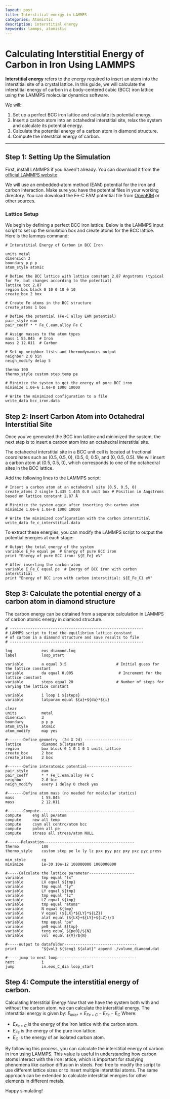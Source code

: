 ```yaml
---
layout: post
title: Interstitial energy in LAMMPS
categories: Atomistic
description: interstitial energy
keywords: lammps, atomistic
---
```


# Calculating Interstitial Energy of Carbon in Iron Using LAMMPS

**Interstitial energy** refers to the energy required to insert an atom into the interstitial site of a crystal lattice. In this guide, we will calculate the interstitial energy of carbon in a body-centered cubic (BCC) iron lattice using the LAMMPS molecular dynamics software.

We will:
1. Set up a perfect BCC iron lattice and calculate its potential energy.
2. Insert a carbon atom into an octahedral interstitial site, relax the system and calculate its potential energy.
3. Calculate the potential energy of a carbon atom in diamond structure.
4. Compute the interstitial energy of carbon.

---

## Step 1: Setting Up the Simulation

First, install LAMMPS if you haven't already. You can download it from the [official LAMMPS website](https://www.lammps.org).

We will use an embedded-atom method (EAM) potential for the iron and carbon interaction. Make sure you have the potential files in your working directory. You can download the Fe-C EAM potential file from [OpenKIM](https://openkim.org) or other sources.

### Lattice Setup

We begin by defining a perfect BCC iron lattice. Below is the LAMMPS input script to set up the simulation box and create atoms for the BCC lattice. Here is the lammps command:

```
# Interstitial Energy of Carbon in BCC Iron

units metal
dimension 3
boundary p p p
atom_style atomic

# Define the BCC lattice with lattice constant 2.87 Angstroms (typical for Fe, but changes according to the potential)
lattice bcc 2.87
region box block 0 10 0 10 0 10
create_box 2 box

# Create Fe atoms in the BCC structure
create_atoms 1 box

# Define the potential (Fe-C alloy EAM potential)
pair_style eam
pair_coeff * * Fe_C.eam.alloy Fe C

# Assign masses to the atom types
mass 1 55.845  # Iron
mass 2 12.011  # Carbon

# Set up neighbor lists and thermodynamics output
neighbor 2.0 bin
neigh_modify delay 5

thermo 100
thermo_style custom step temp pe

# Minimize the system to get the energy of pure BCC iron
minimize 1.0e-6 1.0e-8 1000 10000

# Write the minimized configuration to a file
write_data bcc_iron.data

```

## Step 2: Insert Carbon Atom into Octahedral Interstitial Site

Once you’ve generated the BCC iron lattice and minimized the system, the next step is to insert a carbon atom into an octahedral interstitial site.

The octahedral interstitial site in a BCC unit cell is located at fractional coordinates such as (0.5, 0.5, 0), (0.5, 0, 0.5), and (0, 0.5, 0.5). We will insert a carbon atom at (0.5, 0.5, 0), which corresponds to one of the octahedral sites in the BCC lattice.

Add the following lines to the LAMMPS script:

```
# Insert a carbon atom at an octahedral site (0.5, 0.5, 0)
create_atoms 2 single 1.435 1.435 0.0 unit box # Position in Angstroms based on lattice constant 2.87 Å

# Minimize the system again after inserting the carbon atom
minimize 1.0e-6 1.0e-8 1000 10000

# Write the minimized configuration with the carbon interstitial
write_data fe_c_interstitial.data
```

To extract these energies, you can modify the LAMMPS script to output the potential energies at each stage:
```
# Output the total energy of the system
variable E_Fe equal pe  # Energy of pure BCC iron
print "Energy of pure BCC iron: ${E_Fe} eV"

# After inserting the carbon atom
variable E_Fe_C equal pe  # Energy of BCC iron with carbon interstitial
print "Energy of BCC iron with carbon interstitial: ${E_Fe_C} eV"
```

## Step 3: Calculate the potential energy of a carbon atom in diamond structure

The carbon energy can be obtained from a separate calculation in LAMMPS of carbon atomic energy in diamond structure. 

```
# -----------------------------------------------------------
# LAMMPS script to find the equilibrium lattice constant
# of carbon in a diamond structure and save results to file
# -----------------------------------------------------------

log             eos_diamond.log           
label           loop_start

variable        a equal 3.5                      # Initial guess for the lattice constant
variable        da equal 0.005                    # Increment for the lattice constant
variable        steps equal 20                   # Number of steps for varying the lattice constant

variable        i loop 1 ${steps}
variable        latparam equal ${a}+${da}*${i}

clear
units           metal
dimension       3
boundary        p p p
atom_style      atomic
atom_modify     map yes

#-------Define geometry  (2d X 2d) ---------------------
lattice         diamond ${latparam}
region          box block 0 1 0 1 0 1 units lattice
create_box      2 box
create_atoms    2 box

#-------Define interatomic potential--------------------
pair_style      eam
pair_coeff      * * Fe_C.eam.alloy Fe C
neighbor        2.0 bin
neigh_modify    every 1 delay 0 check yes

#-------Define atom mass (no needed for moelcular statics) 
mass            1 55.845
mass            2 12.011

#-------Compute------------------------------------------
compute 	eng all pe/atom
compute 	new all temp
compute 	csym all centro/atom bcc
compute 	poten all pe
compute 	stress all stress/atom NULL

#------Relaxation----------------------------------------
thermo          100
thermo_style    custom step pe lx ly lz pxx pyy pzz pxy pxz pyz press

min_style       cg
minimize        1e-30 10e-12 100000000 1000000000

#-----Calculate the lattice parameter--------------------
variable        tmp equal "lx"
variable        LX equal ${tmp}
variable        tmp equal "ly"
variable        LY equal ${tmp}
variable        tmp equal "lz"
variable        LZ equal ${tmp}
variable        tmp equal "atoms"
variable        N equal ${tmp}
variable        V equal (${LX}*${LY}*${LZ})
variable        alat equal (${LX}+${LY}+${LZ})/3
variable        tmp equal "pe"
variable        pe0 equal ${tmp}
variable        teng equal ${pe0}/${N}
variable        vol  equal ${V}/${N}

#-----output to datafolder-------------------------------- 
print           "${vol} ${teng} ${alat}" append ./volume_diamond.dat

#-----jump to next loop-----------------------------------
next            i
jump            in.eos_C_dia loop_start
```

## Step 4: Compute the interstitial energy of carbon.

Calculating Interstitial Energy
Now that we have the system both with and without the carbon atom, we can calculate the interstitial energy.
The interstitial energy is given by:
$E_{inter} = E_{Fe+C} - E_{Fe} - E_{C}$
Where:
- $E_{Fe+C}$ is the energy of the iron lattice with the carbon atom.
- $E_{Fe}$ is the energy of the pure iron lattice.
- $E_{C}$ is the energy of an isolated carbon atom.

By following this process, you can calculate the interstitial energy of carbon in iron using LAMMPS. This value is useful in understanding how carbon atoms interact with the iron lattice, which is important for studying phenomena like carbon diffusion in steels.
Feel free to modify the script to use different lattice sizes or to insert multiple interstitial atoms. The same approach can be extended to calculate interstitial energies for other elements in different metals.

Happy simulating!


